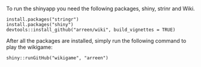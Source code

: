 To run the shinyapp you need the following packages, shiny, strinr and Wiki.
```{r}
install.packages("stringr")
install.packages("shiny")
devtools::install_github("arreen/wiki", build_vignettes = TRUE)
```

After all the packages are installed, simply run the following command to play the wikigame:
```{r}
shiny::runGitHub("wikigame", "arreen")
```
